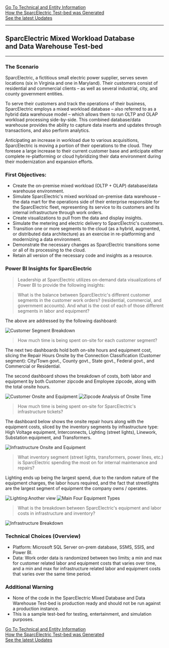 [Go To Technical and Entity Information](technical.md)   
[How the SparcElectric Test-bed was Generated](steps_to_build.md)  
[See the latest Updates](updates.md)

---  
## SparcElectric Mixed Workload Database <br/> and Data Warehouse Test-bed
---  


### The Scenario
SparcElectric, a fictitious small electric power supplier, serves seven locations (six in Virginia and one in Maryland).  Their customers consist of residential and commercial clients – as well as several industrial, city, and county government entities.

To serve their customers and track the operations of their business, SparcElectric employs a mixed workload database – also referred to as a hybrid data warehouse model – which allows them to run OLTP and OLAP workload processing side-by-side. This combined database/data warehouse provides the ability to capture data inserts and updates through transactions, and also perform analytics.

Anticipating an increase in workload due to various acquisitions, SparcElectric is moving a portion of their operations to the cloud. They foresee a large increase to their current customer base and anticipate either complete re-platforming or cloud hybridizing their data environment during their modernization and expansion efforts.

### First Objectives:
- Create the on-premise mixed workload (OLTP + OLAP) database/data warehouse environment.
- Simulate SparcElectric's mixed workload on-premise data warehouse – the data mart for the operations side of their enterprise responsible for the SparcElectric fleet, representing its service to its customers and its internal infrastructure through work orders.
- Create visualizations to pull from the data and display insights.
- Simulate the metering and electric delivery to SparcElectric's customers.
- Transition one or more segments to the cloud (as a hybrid, augmented, or distributed data architecture) as an exercise in re-platforming and modernizing a data environment.
- Demonstrate the necessary changes as SparcElectric transitions some or all of its processing to the cloud.
- Retain all version of the necessary code and insights as a resource.

### Power BI Insights for SparcElectric
> Leadership at SparcElectric utilizes on-demand data visualizations of Power BI to provide the following insights:

> What is the balance between SparcElectric's different customer segments in the customer work orders? (residential, commercial, and government accounts).
> And what is the cost of each of those different segments in labor and equipment?

The above are addressed by the following dashboard:

![Customer Segment Breakdown](./powerbi_pix/03CustomerSummary.PNG)



> How much time is being spent on-site for each customer segment?

The next two dashboards hold both on-site hours and equipment cost, slicing the Repair Hours Onsite by the Connection Classification (Customer segment): City/Town govt., County govt., State govt., Federal govt., and Commercial or Residential. 

The second dashboard shows the breakdown of costs, both labor and equipment by both Customer zipcode and Employee zipcode, along with the total onsite hours.

![Customer Onsite and Equipment](./powerbi_pix/04CustomerComparison.PNG) 
![Zipcode Analysis of Onsite Time](./powerbi_pix/05CustomerZipcodeAnalysis.PNG)



> How much time is being spent on-site for SparcElectric's infrastructure tickets? 

The dashboard below shows the onsite repair hours along with the equipment costs, sliced by the inventory segments by infrastructure type: High Voltage equipment, Interconnects, Lighting (street lights), Linework, Substation equipment, and Transformers.

![Infrastructure Onsite and Equipment](./powerbi_pix/02InfrastructureComparison.PNG)



> What inventory segment (street lights, transformers, power lines, etc.) is SparcElectric spending the most on for internal maintenance and repairs?

Lighting ends up being the largest spend, due to the random nature of the equipment charges,  the labor hours required, and the fact that streetlights are the largest segment of equipment the company owns / operates.

![Lighting:Another view](./powerbi_pix/Lighting2.PNG)
![Main Four Equipment Types](./powerbi_pix/InfrastructureSegments.png)



> What is the breakdown between SparcElectric's equipment and labor costs in infrastructure and inventory? 

![Infrastructure Breakdown](./powerbi_pix/01InfrastructureSummary.PNG)



### Technical Choices (Overview)
- Platform: Microsoft SQL Server on-prem database, SSMS, SSIS, and Power BI.
- Data: Work order data is randomized between two limits; a min and max for customer related labor and equipment costs that varies over time, and a min and max for infrastructure related labor and equipment costs that varies over the same time period.

### Additional Warning
- None of the code in the SparcElectric Mixed Database and Data Warehouse Test-bed is production ready and should not be run against a production instance. 
- This is a sample test-bed for testing, entertainment, and simulation purposes.

[Go To Technical and Entity Information](technical.md)  
[How the SparcElectric Test-bed was Generated](steps_to_build.md)  
[See the latest Updates](updates.md)
             
             
